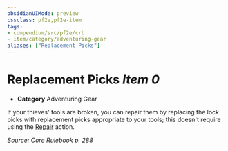 ```yaml
---
obsidianUIMode: preview
cssclass: pf2e,pf2e-item
tags:
- compendium/src/pf2e/crb
- item/category/adventuring-gear
aliases: ["Replacement Picks"]
---
```

# Replacement Picks *Item 0*  

- **Category** Adventuring Gear

If your thieves' tools are broken, you can repair them by replacing the lock picks with replacement picks appropriate to your tools; this doesn't require using the [Repair](/rules/actions/repair.md) action.

*Source: Core Rulebook p. 288*